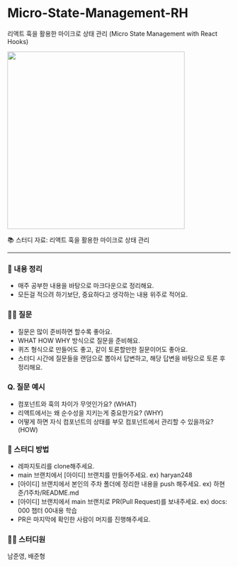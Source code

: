 # Micro-State-Management-RH
리액트 훅을 활용한 마이크로 상태 관리 (Micro State Management with React Hooks) 

<img src='https://github.com/MD-Book-Study/Micro-State-Management-RH/assets/36908476/7badb053-6a56-4e5d-85c5-8e139b47bf42' width='400' />

📚 스터디 자료: 리액트 훅을 활용한 마이크로 상태 관리 

--- 
### 📝 내용 정리
- 매주 공부한 내용을 바탕으로 마크다운으로 정리해요.
- 모든걸 적으려 하기보단, 중요하다고 생각하는 내용 위주로 적어요.

### 🙋‍♂️ 질문
- 질문은 많이 준비하면 할수록 좋아요.
- WHAT HOW WHY 방식으로 질문을 준비해요.
- 퀴즈 형식으로 만들어도 좋고, 같이 토론할만한 질문이어도 좋아요.
- 스터디 시간에 질문들을 랜덤으로 뽑아서 답변하고, 해당 답변을 바탕으로 토론 후 정리해요.

### Q. 질문 예시
- 컴포넌트와 훅의 차이가 무엇인가요? (WHAT)
- 리액트에서는 왜 순수성을 지키는게 중요한가요? (WHY)
- 어떻게 하면 자식 컴포넌트의 상태를 부모 컴포넌트에서 관리할 수 있을까요? (HOW)


### 📌 스터디 방법
- 레파지토리를 clone해주세요.
- main 브랜치에서 [아이디] 브랜치를 만들어주세요. ex) haryan248
- [아이디] 브랜치에서 본인의 주차 폴더에 정리한 내용을 push 해주세요. ex) 하현준/1주차/README.md
- [아이디] 브랜치에서 main 브랜치로 PR(Pull Request)를 보내주세요. ex) docs: 000 챕터 00내용 학습
- PR은 마지막에 확인한 사람이 머지를 진행해주세요.

### 🏃‍♂️ 스터디원

남준영, 배준형 
